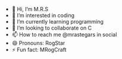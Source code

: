 - 👋 Hi, I’m M.R.S
- 👀 I’m interested in coding
- 🌱 I’m currently learning programming
- 💞️ I’m looking to collaborate on C
- 📫 How to reach me @mrastegars in social
- 😄 Pronouns: RogStar
- ⚡ Fun fact: MRogCraft

<!---
mrastegars/mrastegars is a ✨ special ✨ repository because its `README.md` (this file) appears on your GitHub profile.
You can click the Preview link to take a look at your changes.
--->
